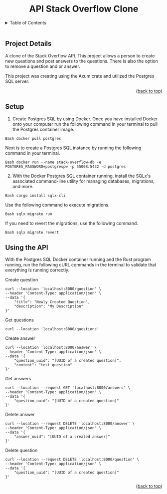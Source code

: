 <a id="readme-top"></a>

<!-- Project Title -->
<br>
<div>
    <h1 style="text-align:center">API Stack Overflow Clone</h1>
</div>

<!-- Table of Contents -->
<details>
    <summary>Table of Contents</summary>
    <ol>
        <li><a href="#project-details">Project Details</a></li>
        <li><a href="#using-the-api">Using the API</a></li>
    </ol>
</details>
<br>

<!-- Project Details -->
## Project Details
A clone of the Stack Overflow API. This project allows a person to create new
questions and post answers to the questions. There is also the option to remove a question and or answer.

This project was creating using the Axum crate and utilized the Postgres SQL server.

<p align="right">(<a href="#readme-top">back to top</a>)</p>

<!-- Setup -->
## Setup
1. Create Postgres SQL by using Docker. Once you have installed Docker onto your computer run the following command
in your terminal to pull the Postgres container image.
   

``Bash
docker pull postgres
``

Next is to create a Postgres SQL instance by running the following command in your terminal.

``Bash
docker run --name stack-overflow-db -e POSTGRES_PASSWORD=postgrespw -p 55008:5432 -d postgres
``

2. With the Docker Postgres SQL container running, install the SQLx's associated command-line utility for managing
databases, migrations, and more.

``Bash
cargo install sqlx-cli
``

Use the following command to execute migrations.

``Bash
sqlx migrate run
``

If you need to revert the migrations, use the following command.

``Bash
sqlx migrate revert
``

<!-- Using the API -->
## Using the API
With the Postgres SQL Docker container running and the Rust program running, run the following cURL commands in the
terminal to validate that everything is running correctly.

Create question

```text
curl --location 'localhost:8000/question' \
--header 'Content-Type: application/json' \
--data '{
    "title": "Newly Created Question",
    "description": "My Description"
}'
```

Get questions

```text
curl --location 'localhost:8000/questions'
```

Create answer

```text
curl --location 'localhost:8000/answer' \
--header 'Content-Type: application/json' \
--data '{ 
    "question_uuid": "[UUID of a created question]",
    "content": "test question"
}'
```

Get answers

```text
curl --location --request GET 'localhost:8000/answers' \
--header 'Content-Type: application/json' \
--data '{
    "question_uuid": "[UUID of a created question]"
}'
```

Delete answer

```text
curl --location --request DELETE 'localhost:8000/answer' \
--header 'Content-Type: application/json' \
--data '{ 
    "answer_uuid": "[UUID of a created answer]"
}'
```

Delete question

```text
curl --location --request DELETE 'localhost:8000/question' \
--header 'Content-Type: application/json' \
--data '{ 
    "question_uuid": "[UUID of a created question]"
}'
```


<p align="right">(<a href="#readme-top">back to top</a>)</p>